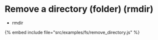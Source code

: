 # Remove a directory (folder) (rmdir)

* rmdir

{% embed include file="src/examples/fs/remove_directory.js" %}



